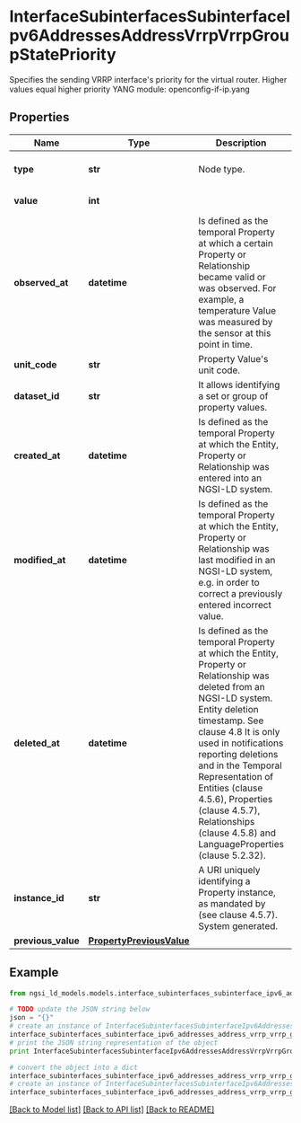 # InterfaceSubinterfacesSubinterfaceIpv6AddressesAddressVrrpVrrpGroupStatePriority

Specifies the sending VRRP interface's priority for the virtual router. Higher values equal higher priority  YANG module: openconfig-if-ip.yang 

## Properties

Name | Type | Description | Notes
------------ | ------------- | ------------- | -------------
**type** | **str** | Node type.  | [optional] [default to 'Property']
**value** | **int** |  | [default to 100]
**observed_at** | **datetime** | Is defined as the temporal Property at which a certain Property or Relationship became valid or was observed. For example, a temperature Value was measured by the sensor at this point in time.  | [optional] 
**unit_code** | **str** | Property Value&#39;s unit code.  | [optional] 
**dataset_id** | **str** | It allows identifying a set or group of property values.  | [optional] 
**created_at** | **datetime** | Is defined as the temporal Property at which the Entity, Property or Relationship was entered into an NGSI-LD system.  | [optional] [readonly] 
**modified_at** | **datetime** | Is defined as the temporal Property at which the Entity, Property or Relationship was last modified in an NGSI-LD system, e.g. in order to correct a previously entered incorrect value.  | [optional] [readonly] 
**deleted_at** | **datetime** | Is defined as the temporal Property at which the Entity, Property or Relationship was deleted from an NGSI-LD system.  Entity deletion timestamp. See clause 4.8 It is only used in notifications reporting deletions and in the Temporal Representation of Entities (clause 4.5.6), Properties (clause 4.5.7), Relationships (clause 4.5.8) and LanguageProperties (clause 5.2.32).  | [optional] [readonly] 
**instance_id** | **str** | A URI uniquely identifying a Property instance, as mandated by (see clause 4.5.7). System generated.  | [optional] [readonly] 
**previous_value** | [**PropertyPreviousValue**](PropertyPreviousValue.md) |  | [optional] 

## Example

```python
from ngsi_ld_models.models.interface_subinterfaces_subinterface_ipv6_addresses_address_vrrp_vrrp_group_state_priority import InterfaceSubinterfacesSubinterfaceIpv6AddressesAddressVrrpVrrpGroupStatePriority

# TODO update the JSON string below
json = "{}"
# create an instance of InterfaceSubinterfacesSubinterfaceIpv6AddressesAddressVrrpVrrpGroupStatePriority from a JSON string
interface_subinterfaces_subinterface_ipv6_addresses_address_vrrp_vrrp_group_state_priority_instance = InterfaceSubinterfacesSubinterfaceIpv6AddressesAddressVrrpVrrpGroupStatePriority.from_json(json)
# print the JSON string representation of the object
print InterfaceSubinterfacesSubinterfaceIpv6AddressesAddressVrrpVrrpGroupStatePriority.to_json()

# convert the object into a dict
interface_subinterfaces_subinterface_ipv6_addresses_address_vrrp_vrrp_group_state_priority_dict = interface_subinterfaces_subinterface_ipv6_addresses_address_vrrp_vrrp_group_state_priority_instance.to_dict()
# create an instance of InterfaceSubinterfacesSubinterfaceIpv6AddressesAddressVrrpVrrpGroupStatePriority from a dict
interface_subinterfaces_subinterface_ipv6_addresses_address_vrrp_vrrp_group_state_priority_form_dict = interface_subinterfaces_subinterface_ipv6_addresses_address_vrrp_vrrp_group_state_priority.from_dict(interface_subinterfaces_subinterface_ipv6_addresses_address_vrrp_vrrp_group_state_priority_dict)
```
[[Back to Model list]](../README.md#documentation-for-models) [[Back to API list]](../README.md#documentation-for-api-endpoints) [[Back to README]](../README.md)


